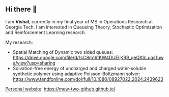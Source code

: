 ## Hi there 👋

<!--
**mew-two-github/mew-two-github** is a ✨ _special_ ✨ repository because its `README.md` (this file) appears on your GitHub profile.

Here are some ideas to get you started:

- 🔭 I’m currently working on ...
- 🌱 I’m currently learning ...
- 👯 I’m looking to collaborate on ...
- 🤔 I’m looking for help with ...
- 💬 Ask me about ...
- 📫 How to reach me: ...
- 😄 Pronouns: ...
- ⚡ Fun fact: ...
-->
I am **Vishal**, currently in my final year of MS in Operations Research at Georgia Tech. I am interested in Queueing Theory, Stochastic Optimization and Reinforcement Learning research.

My research:

- Spatial Matching of Dynamic two sided queues: https://drive.google.com/file/d/1cC8m16tKW4DUEIjKR9_qeQXSLuqs1uwa/view?usp=sharing
- Solvation-free energy of uncharged and charged water-soluble synthetic polymer using adaptive Poisson-Boltzmann solver: https://www.tandfonline.com/doi/full/10.1080/08927022.2024.2439623

[Personal website](https://mew-two-github.github.io): https://mew-two-github.github.io/

<!--
<hr></hr>

## 📈 Github Stats
<div>
  <img align="left" src="https://github-readme-stats.vercel.app/api/top-langs/?username=mew-two-github&layout=compact&hide=jupyter%20notebook&include_all_commits=true&count_private=true&show_icons=true&line_height=25&theme=radical" alt="Abishek Sridhar's Github stats - languages" width="33%" />
  <img align="center" src="https://github-readme-stats.vercel.app/api?username=mew-two-github&include_all_commits=true&count_private=true&show_icons=true&line_height=25&theme=radical&hide=prs,stars" alt="Vishal Sivaraman's Github Stats - counts" width="52%"/>
</div>
<!-- <div>
  <img align="center" src="https://github-readme-stats.vercel.app/api/pin?username=abisubramanya27&repo=github-readme-stats&theme=radical" alt="Abishek Sridhar's Github stats - recent repos" width="40%" />
</div> -->
<!--
<hr></hr> 
-->

